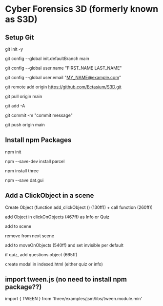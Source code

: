 # Cyber Forensics 3D (formerly known as S3D) 


## Setup Git

git init -y

git config --global init.defaultBranch main

git config --global user.name "FIRST_NAME LAST_NAME"

git config --global user.email "MY_NAME@example.com"

git remote add origin https://github.com/Ectasium/S3D.git

git pull origin main 

git add -A

git commit -m "commit message"

git push origin main 


## Install npm Packages

npm init

npm --save-dev install parcel

npm install three

npm --save dat.gui


## Add a ClickObject in a scene

Create Object (function add_clickObject () (130ff)) + call function (260ff))

add Object in clickOnObjects (467ff) as Info or Quiz

add to scene

remove from next scene

add to moveOnObjects (540ff) and set invisible per default

if quiz, add questions object (665ff)

create modal in indexed.html (either quiz or info)

## import tween.js (no need to install npm package??)

import { TWEEN } from 'three/examples/jsm/libs/tween.module.min'
